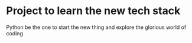 # Project to learn the new tech stack
Python be the one to start the new thing and explore the glorious world of coding
